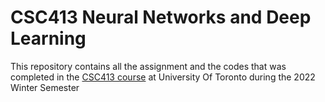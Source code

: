 # CSC413 Neural Networks and Deep Learning
This repository contains all the assignment and the codes that was completed in the [CSC413 course](https://uoft-csc413.github.io/2022/) at University Of Toronto during the 2022 Winter Semester
